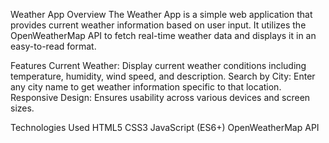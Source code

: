 Weather App
Overview
The Weather App is a simple web application that provides current weather information based on user input. It utilizes the OpenWeatherMap API to fetch real-time weather data and displays it in an easy-to-read format.

Features
Current Weather: Display current weather conditions including temperature, humidity, wind speed, and description.
Search by City: Enter any city name to get weather information specific to that location.
Responsive Design: Ensures usability across various devices and screen sizes.

Technologies Used
HTML5
CSS3
JavaScript (ES6+)
OpenWeatherMap API



